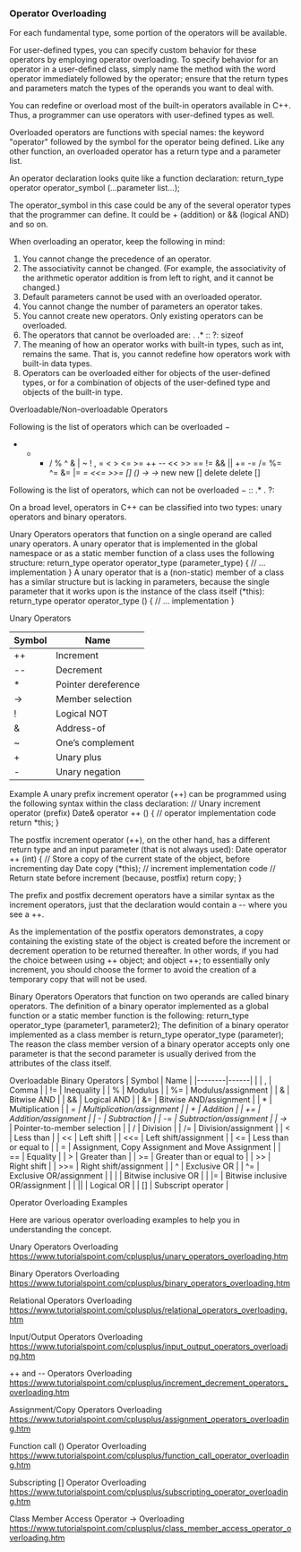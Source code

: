 
### Operator Overloading
For each fundamental type, some portion of the operators will be available.

For user-defined types, you can specify custom behavior for these operators by employing operator overloading. To specify behavior for an operator in a user-defined class, simply name the method with the word operator immediately followed by the operator; ensure that the return types and parameters match the types of the operands you want to deal with.

You can redefine or overload most of the built-in operators available in C++. Thus, a programmer can use operators with user-defined types as well.

Overloaded operators are functions with special names: the keyword "operator" followed by the symbol for the operator being defined. Like any other function, an overloaded operator has a return type and a parameter list.

An operator declaration looks quite like a
function declaration:
return_type operator operator_symbol (...parameter list...);

The operator_symbol in this case could be any of the several operator types that the
programmer can define. It could be + (addition) or && (logical AND) and so on.


When overloading an operator, keep the following in mind:
1. You cannot change the precedence of an operator.
2. The associativity cannot be changed. (For example, the associativity of
the arithmetic operator addition is from left to right, and it cannot be
changed.)
3. Default parameters cannot be used with an overloaded operator.
4. You cannot change the number of parameters an operator takes.
5. You cannot create new operators. Only existing operators can be
overloaded.
6. The operators that cannot be overloaded are:
. .* :: ?: sizeof
7. The meaning of how an operator works with built-in types, such as
int, remains the same. That is, you cannot redefine how operators
work with built-in data types.
8. Operators can be overloaded either for objects of the user-defined
types, or for a combination of objects of the user-defined type and
objects of the built-in type.



Overloadable/Non-overloadable Operators

Following is the list of operators which can be overloaded −
+ 	- 	* 	/ 	% 	^
& 	| 	~ 	! 	, 	=
< 	> 	<= 	>= 	++ 	--
<< 	>> 	== 	!= 	&& 	||
+= 	-= 	/= 	%= 	^= 	&=
|= 	*= 	<<= 	>>= 	[] 	()
-> 	->* 	new 	new [] 	delete 	delete []

Following is the list of operators, which can not be overloaded −
:: 	.* 	. 	?:



On a broad level, operators in C++ can be classified into two types: unary operators and
binary operators.

Unary Operators
operators that function on a single operand are called unary
operators. A unary operator that is implemented in the global namespace or as a static
member function of a class uses the following structure:
return_type operator operator_type (parameter_type)
{
// ... implementation
}
A unary operator that is a (non-static) member of a class has a similar structure but is
lacking in parameters, because the single parameter that it works upon is the instance of
the class itself (*this):
return_type operator operator_type ()
{
// ... implementation
}

Unary Operators

| Symbol | Name |
|--------|------|
| ++ | Increment |
| -- | Decrement |
| * | Pointer dereference |
| -> | Member selection |
| ! | Logical NOT |
| & | Address-of |
| ~ | One’s complement |
| + | Unary plus |
| - | Unary negation |



Example
A unary prefix increment operator (++) can be programmed using the following syntax
within the class declaration:
// Unary increment operator (prefix)
Date& operator ++ ()
{
// operator implementation code
return *this;
}

The postfix increment operator (++), on the other hand, has a different return type and an
input parameter (that is not always used):
Date operator ++ (int)
{
// Store a copy of the current state of the object, before incrementing day
Date copy (*this);
// increment implementation code
// Return state before increment (because, postfix)
return copy;
}


The prefix and postfix decrement operators have a similar syntax as the increment
operators, just that the declaration would contain a -- where you see a ++.

As the implementation of the postfix operators demonstrates, a
copy containing the existing state of the object is created before
the increment or decrement operation to be returned thereafter.
In other words, if you had the choice between using ++ object;
and object ++; to essentially only increment, you should
choose the former to avoid the creation of a temporary copy that
will not be used.






Binary Operators
Operators that function on two operands are called binary operators. The definition of
a binary operator implemented as a global function or a static member function is the
following:
return_type operator_type (parameter1, parameter2);
The definition of a binary operator implemented as a class member is
return_type operator_type (parameter);
The reason the class member version of a binary operator accepts only one parameter is
that the second parameter is usually derived from the attributes of the class itself.


Overloadable Binary Operators
| Symbol | Name |
|--------|------| |
| , | Comma |
| != | Inequality |
| % | Modulus |
| %= | Modulus/assignment |
| & | Bitwise AND |
| && | Logical AND |
| &= | Bitwise AND/assignment |
| * | Multiplication |
| *= | Multiplication/assignment |
| + | Addition |
| += | Addition/assignment |
| - | Subtraction |
| -= | Subtraction/assignment |
| ->* | Pointer-to-member selection |
| / | Division |
| /= | Division/assignment |
| < | Less than |
| << | Left shift |
| <<= | Left shift/assignment |
| <= | Less than or equal to |
| = | Assignment, Copy Assignment and Move Assignment |
| == | Equality |
| \> | Greater than |
| \>= | Greater than or equal to |
| \>> | Right shift |
| \>>= | Right shift/assignment |
| ^ | Exclusive OR |
| ^= | Exclusive OR/assignment |
| | | Bitwise inclusive OR |
| |= | Bitwise inclusive OR/assignment |
| || | Logical OR |
| [] | Subscript operator |




Operator Overloading Examples

Here are various operator overloading examples to help you in understanding the concept.

Unary Operators Overloading
https://www.tutorialspoint.com/cplusplus/unary_operators_overloading.htm

Binary Operators Overloading
https://www.tutorialspoint.com/cplusplus/binary_operators_overloading.htm

Relational Operators Overloading
https://www.tutorialspoint.com/cplusplus/relational_operators_overloading.htm

Input/Output Operators Overloading
https://www.tutorialspoint.com/cplusplus/input_output_operators_overloading.htm

++ and -- Operators Overloading
https://www.tutorialspoint.com/cplusplus/increment_decrement_operators_overloading.htm

Assignment/Copy Operators Overloading
https://www.tutorialspoint.com/cplusplus/assignment_operators_overloading.htm

Function call () Operator Overloading
https://www.tutorialspoint.com/cplusplus/function_call_operator_overloading.htm

Subscripting [] Operator Overloading
https://www.tutorialspoint.com/cplusplus/subscripting_operator_overloading.htm

Class Member Access Operator -> Overloading
https://www.tutorialspoint.com/cplusplus/class_member_access_operator_overloading.htm
